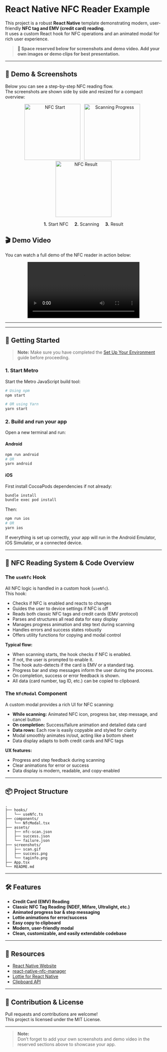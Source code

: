 # React Native NFC Reader Example

This project is a robust **React Native** template demonstrating modern, user-friendly **NFC tag and EMV (credit card) reading**.  
It uses a custom React hook for NFC operations and an animated modal for rich user experience.

> **🚩 Space reserved below for screenshots and demo video. Add your own images or demo clips for best presentation.**

---

## 📸 Demo & Screenshots

Below you can see a step-by-step NFC reading flow.  
The screenshots are shown side by side and resized for a compact overview:

<p align="center">
  <img src="https://github.com/user-attachments/assets/b76761d1-f93f-416e-9704-02e98fedb969" alt="NFC Start" width="180" style="display:inline-block; margin-right:8px;" />
  <img src="https://github.com/user-attachments/assets/c2fe56e6-6406-4c39-9eba-0ec4dbad268c" alt="Scanning Progress" width="180" style="display:inline-block; margin-right:8px;" />
  <img src="https://github.com/user-attachments/assets/0157adbb-f029-444b-898f-08ece72a2dd7" alt="NFC Result" width="180" style="display:inline-block;" />
</p>

<p align="center">
  <b>1.</b> Start NFC  &nbsp;&nbsp;&nbsp;
  <b>2.</b> Scanning  &nbsp;&nbsp;&nbsp;
  <b>3.</b> Result
</p>


## 🎬 Demo Video

You can watch a full demo of the NFC reader in action below:

<p align="center">
  <video src="https://github.com/user-attachments/assets/761924eb-e72f-400a-88c3-ec74d9a02877" controls width="360"></video>
</p>

---

---

## 🚀 Getting Started

> **Note:** Make sure you have completed the [Set Up Your Environment](https://reactnative.dev/docs/set-up-your-environment) guide before proceeding.

### 1. Start Metro

Start the Metro JavaScript build tool:

```sh
# Using npm
npm start

# OR using Yarn
yarn start
```

### 2. Build and run your app

Open a new terminal and run:

#### Android

```sh
npm run android
# OR
yarn android
```

#### iOS

First install CocoaPods dependencies if not already:

```sh
bundle install
bundle exec pod install
```

Then:

```sh
npm run ios
# OR
yarn ios
```

If everything is set up correctly, your app will run in the Android Emulator, iOS Simulator, or a connected device.

---

## 📖 NFC Reading System & Code Overview

### The `useNfc` Hook

All NFC logic is handled in a custom hook (`useNfc`).  
This hook:
- Checks if NFC is enabled and reacts to changes
- Guides the user to device settings if NFC is off
- Reads both classic NFC tags and credit cards (EMV protocol)
- Parses and structures all read data for easy display
- Manages progress animation and step text during scanning
- Handles errors and success states robustly
- Offers utility functions for copying and modal control

**Typical flow:**
- When scanning starts, the hook checks if NFC is enabled.
- If not, the user is prompted to enable it.
- The hook auto-detects if the card is EMV or a standard tag.
- Progress bar and step messages inform the user during the process.
- On completion, success or error feedback is shown.
- All data (card number, tag ID, etc.) can be copied to clipboard.

### The `NfcModal` Component

A custom modal provides a rich UI for NFC scanning:
- **While scanning:** Animated NFC icon, progress bar, step message, and cancel button
- **On completion:** Success/failure animation and detailed data card
- **Data rows:** Each row is easily copyable and styled for clarity
- Modal smoothly animates in/out, acting like a bottom sheet
- Data display adapts to both credit cards and NFC tags

**UX features:**
- Progress and step feedback during scanning
- Clear animations for error or success
- Data display is modern, readable, and copy-enabled

---

## 📦 Project Structure

```
.
├── hooks/
│   └── useNfc.ts
├── components/
│   └── NfcModal.tsx
├── assets/
│   ├── nfc-scan.json
│   ├── success.json
│   └── failure.json
├── screenshots/
│   ├── scan.gif
│   ├── success.png
│   └── taginfo.png
├── App.tsx
└── README.md
```

---

## 🛠 Features

- **Credit Card (EMV) Reading**
- **Classic NFC Tag Reading (NDEF, Mifare, Ultralight, etc.)**
- **Animated progress bar & step messaging**
- **Lottie animations for error/success**
- **Easy copy to clipboard**
- **Modern, user-friendly modal**
- **Clean, customizable, and easily extendable codebase**

---

## 🔗 Resources

- [React Native Website](https://reactnative.dev)
- [react-native-nfc-manager](https://github.com/revtel/react-native-nfc-manager)
- [Lottie for React Native](https://github.com/lottie-react-native/lottie-react-native)
- [Clipboard API](https://github.com/react-native-clipboard/clipboard)

---

## 👏 Contribution & License

Pull requests and contributions are welcome!  
This project is licensed under the MIT License.

---

> **Note:**  
> Don’t forget to add your own screenshots and demo video in the reserved sections above to showcase your app.
